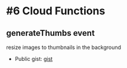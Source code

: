 # #6 Cloud Functions

## generateThumbs event

resize images to thumbnails in the background


- Public gist: [gist](https://gist.github.com/robinparadise/8e53ad3c474fddabc83fba94aa4685de)
